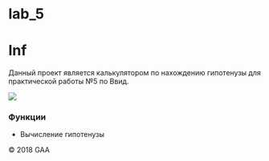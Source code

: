 # lab_5
# Inf
<p>Данный проект является калькулятором по нахождению гипотенузы для практической работы №5 по Ввид.</p>
<img src="https://github.com/Anshef4/lab_5/blob/master/lab_5.png"/>
<br>
<h3>Функции</h3>
<ul>
<li>Вычисление гипотенузы</li>
</ul>
<p>© 2018 GAA</p>

